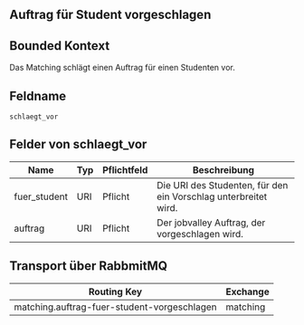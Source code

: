## Auftrag für Student vorgeschlagen

## Bounded Kontext

Das Matching schlägt einen Auftrag für einen Studenten vor.

## Feldname

`schlaegt_vor`

## Felder von schlaegt_vor

| Name | Typ | Pflichtfeld | Beschreibung |
|---|---|---|---|
| fuer_student | URI | Pflicht | Die URI des Studenten, für den ein Vorschlag unterbreitet wird. |
| auftrag | URI | Pflicht | Der jobvalley Auftrag, der vorgeschlagen wird. |

## Transport über RabbmitMQ

| Routing Key | Exchange |
|---|---|
| matching.auftrag-fuer-student-vorgeschlagen | matching |
